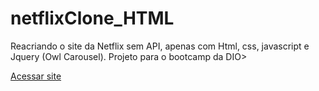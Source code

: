 # netflixClone_HTML
Reacriando o site da Netflix sem API, apenas com Html, css, javascript e Jquery (Owl Carousel). Projeto para o bootcamp da DIO>

<a href='https://rafagomes93.github.io/netflixClone_HTML/'>Acessar site</a>
